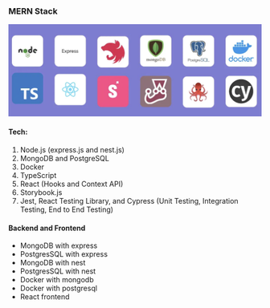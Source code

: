 ### MERN Stack

![alt MERN Stack](https://github.com/gech4me/mern-stack/blob/main/stack.png)
#### Tech:
1. Node.js (express.js and nest.js)
2. MongoDB and PostgreSQL
3. Docker
4. TypeScript
5. React (Hooks and Context API)
6. Storybook.js
7. Jest, React Testing Library, and Cypress (Unit Testing, Integration Testing, End to End Testing)

#### Backend and Frontend
- MongoDB with express
- PostgresSQL with express
- MongoDB with nest
- PostgresSQL with nest
- Docker with mongodb
- Docker with postgresql
- React frontend
